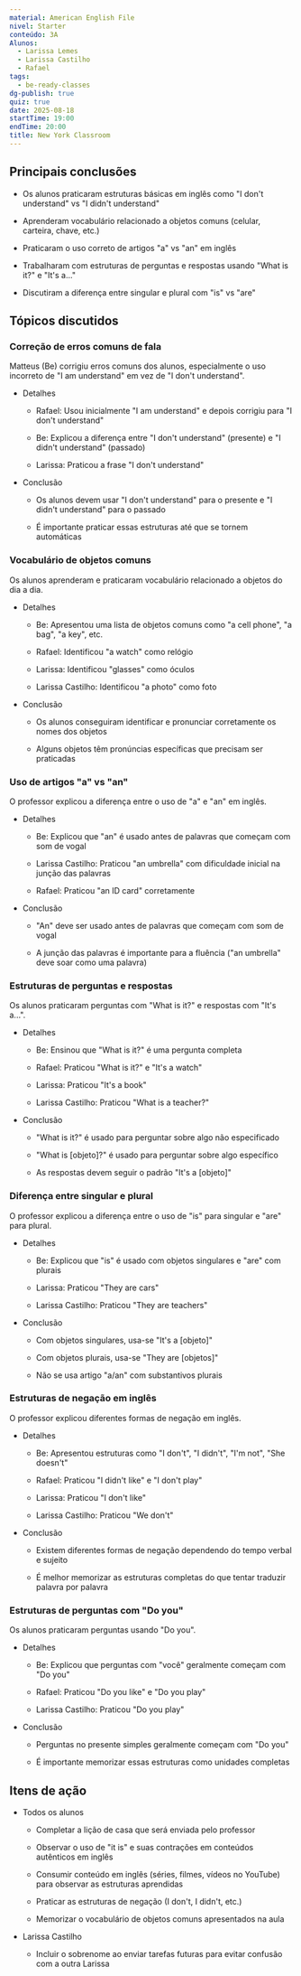 ```yaml
---
material: American English File
nivel: Starter
conteúdo: 3A
Alunos:
  - Larissa Lemes
  - Larissa Castilho
  - Rafael
tags:
  - be-ready-classes
dg-publish: true
quiz: true
date: 2025-08-18
startTime: 19:00
endTime: 20:00
title: New York Classroom
---
```

## Principais conclusões

- Os alunos praticaram estruturas básicas em inglês como "I don't understand" vs "I didn't understand"
    
- Aprenderam vocabulário relacionado a objetos comuns (celular, carteira, chave, etc.)
    
- Praticaram o uso correto de artigos "a" vs "an" em inglês
    
- Trabalharam com estruturas de perguntas e respostas usando "What is it?" e "It's a..."
    
- Discutiram a diferença entre singular e plural com "is" vs "are"
    

## Tópicos discutidos

### Correção de erros comuns de fala

Matteus (Be) corrigiu erros comuns dos alunos, especialmente o uso incorreto de "I am understand" em vez de "I don't understand".

- Detalhes
    
    - Rafael: Usou inicialmente "I am understand" e depois corrigiu para "I don't understand"
        
    - Be: Explicou a diferença entre "I don't understand" (presente) e "I didn't understand" (passado)
        
    - Larissa: Praticou a frase "I don't understand"
        
- Conclusão
    
    - Os alunos devem usar "I don't understand" para o presente e "I didn't understand" para o passado
        
    - É importante praticar essas estruturas até que se tornem automáticas
        

### Vocabulário de objetos comuns

Os alunos aprenderam e praticaram vocabulário relacionado a objetos do dia a dia.

- Detalhes
    
    - Be: Apresentou uma lista de objetos comuns como "a cell phone", "a bag", "a key", etc.
        
    - Rafael: Identificou "a watch" como relógio
        
    - Larissa: Identificou "glasses" como óculos
        
    - Larissa Castilho: Identificou "a photo" como foto
        
- Conclusão
    
    - Os alunos conseguiram identificar e pronunciar corretamente os nomes dos objetos
        
    - Alguns objetos têm pronúncias específicas que precisam ser praticadas
        

### Uso de artigos "a" vs "an"

O professor explicou a diferença entre o uso de "a" e "an" em inglês.

- Detalhes
    
    - Be: Explicou que "an" é usado antes de palavras que começam com som de vogal
        
    - Larissa Castilho: Praticou "an umbrella" com dificuldade inicial na junção das palavras
        
    - Rafael: Praticou "an ID card" corretamente
        
- Conclusão
    
    - "An" deve ser usado antes de palavras que começam com som de vogal
        
    - A junção das palavras é importante para a fluência ("an umbrella" deve soar como uma palavra)
        

### Estruturas de perguntas e respostas

Os alunos praticaram perguntas com "What is it?" e respostas com "It's a...".

- Detalhes
    
    - Be: Ensinou que "What is it?" é uma pergunta completa
        
    - Rafael: Praticou "What is it?" e "It's a watch"
        
    - Larissa: Praticou "It's a book"
        
    - Larissa Castilho: Praticou "What is a teacher?"
        
- Conclusão
    
    - "What is it?" é usado para perguntar sobre algo não especificado
        
    - "What is [objeto]?" é usado para perguntar sobre algo específico
        
    - As respostas devem seguir o padrão "It's a [objeto]"
        

### Diferença entre singular e plural

O professor explicou a diferença entre o uso de "is" para singular e "are" para plural.

- Detalhes
    
    - Be: Explicou que "is" é usado com objetos singulares e "are" com plurais
        
    - Larissa: Praticou "They are cars"
        
    - Larissa Castilho: Praticou "They are teachers"
        
- Conclusão
    
    - Com objetos singulares, usa-se "It's a [objeto]"
        
    - Com objetos plurais, usa-se "They are [objetos]"
        
    - Não se usa artigo "a/an" com substantivos plurais
        

### Estruturas de negação em inglês

O professor explicou diferentes formas de negação em inglês.

- Detalhes
    
    - Be: Apresentou estruturas como "I don't", "I didn't", "I'm not", "She doesn't"
        
    - Rafael: Praticou "I didn't like" e "I don't play"
        
    - Larissa: Praticou "I don't like"
        
    - Larissa Castilho: Praticou "We don't"
        
- Conclusão
    
    - Existem diferentes formas de negação dependendo do tempo verbal e sujeito
        
    - É melhor memorizar as estruturas completas do que tentar traduzir palavra por palavra
        

### Estruturas de perguntas com "Do you"

Os alunos praticaram perguntas usando "Do you".

- Detalhes
    
    - Be: Explicou que perguntas com "você" geralmente começam com "Do you"
        
    - Rafael: Praticou "Do you like" e "Do you play"
        
    - Larissa Castilho: Praticou "Do you play"
        
- Conclusão
    
    - Perguntas no presente simples geralmente começam com "Do you"
        
    - É importante memorizar essas estruturas como unidades completas
        

## Itens de ação

- Todos os alunos
    
    - Completar a lição de casa que será enviada pelo professor
        
    - Observar o uso de "it is" e suas contrações em conteúdos autênticos em inglês
        
    - Consumir conteúdo em inglês (séries, filmes, vídeos no YouTube) para observar as estruturas aprendidas
        
    - Praticar as estruturas de negação (I don't, I didn't, etc.)
        
    - Memorizar o vocabulário de objetos comuns apresentados na aula
        
- Larissa Castilho
    
    - Incluir o sobrenome ao enviar tarefas futuras para evitar confusão com a outra Larissa